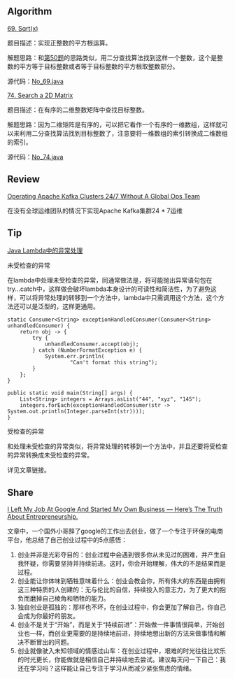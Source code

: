 ## Algorithm
[69. Sqrt\(x\)](https://leetcode.com/problems/sqrtx/)

题目描述：实现正整数的平方根运算。

解题思路：和[第50题](https://leetcode.com/problems/powx-n/)的思路类似，用二分查找算法找到这样一个整数，这个是整数的平方等于目标整数或者等于目标整数的平方根取整数部分。

源代码：[No_69.java](https://github.com/NickHdx/LeetCode/blob/master/src/main/java/com/nick/leetcode/No_69.java)

[74. Search a 2D Matrix](https://leetcode.com/problems/search-a-2d-matrix/)

题目描述：在有序的二维整数矩阵中查找目标整数。

解题思路：因为二维矩阵是有序的，可以把它看作一个有序的一维数组，这样就可以来利用二分查找算法找到目标整数了，注意要将一维数组的索引转换成二维数组的索引。

源代码：[No_74.java](https://github.com/NickHdx/LeetCode/blob/master/src/main/java/com/nick/leetcode/No_74.java)

## Review
[Operating Apache Kafka Clusters 24/7 Without A Global Ops Team](https://eng.lyft.com/operating-apache-kafka-clusters-24-7-without-a-global-ops-team-417813a5ce70)

在没有全球运维团队的情况下实现Apache Kafka集群24 * 7运维

## Tip
[Java Lambda中的异常处理](https://medium.com/swlh/exception-handling-in-java-streams-5947e48f671c)

未受检查的异常

在lambda中处理未受检查的异常，同通常做法是，将可能抛出异常语句包在try...catch中，这样做会破坏lambda本身设计的可读性和简洁性，为了避免这样，可以将异常处理的转移到一个方法中，lambda中只需调用这个方法，这个方法还可以是泛型的，这样更通用。

```
static Consumer<String> exceptionHandledConsumer(Consumer<String> unhandledConsumer) {
	return obj -> {
		try {
			unhandledConsumer.accept(obj);
		} catch (NumberFormatException e) {
			System.err.println(
					"Can't format this string");
		}
	};
}

public static void main(String[] args) {
	List<String> integers = Arrays.asList("44", "xyz", "145");
	integers.forEach(exceptionHandledConsumer(str -> System.out.println(Integer.parseInt(str))));
}
```

受检查的异常

和处理未受检查的异常类似，将异常处理的转移到一个方法中，并且还要将受检查的异常转换成未受检查的异常。

详见文章链接。

## Share
[I Left My Job At Google And Started My Own Business — Here’s The Truth About Entrepreneurship.](https://medium.com/be-unique/i-left-my-job-at-google-and-started-my-own-business-heres-the-truth-about-entrepreneurship-55c3a4551902)

文章中，一个国外小哥辞了google的工作出去创业，做了一个专注于环保的电商平台，他总结了自己创业过程中的5点感悟：

1. 创业并非是光彩夺目的：创业过程中会遇到很多你从未见过的困难，并产生自我怀疑，你需要坚持并持续前进。这时，你会开始理解，伟大的不是结果而是过程。
2. 创业能让你体味到牺牲意味着什么：创业会教会你，所有伟大的东西是由拥有这三种特质的人创建的：无与伦比的自信，持续投入的意志力，为了更大的抱负而磨掉自己棱角和牺牲的能力。
3. 独自创业是孤独的：那样也不坏，在创业过程中，你会更加了解自己，你自己会成为你最好的朋友。
4. 创业不是关于“开始”，而是关于“持续前进”：开始做一件事情很简单，开始创业也一样，而创业更需要的是持续地前进，持续地想出新的方法来做事情和解决不断冒出的问题。
5. 创业就像驶入未知领域的情感过山车：在创业过程中，艰难的时光往往比欢乐的时光更长，你能做就是相信自己并持续地去尝试。建议每天问一下自己：我还在学习吗？这样能让自己专注于学习从而减少紧张焦虑的情绪。
